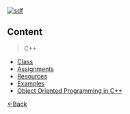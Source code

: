 [![sdf](https://19cah.com/badge.svg)](https://github.com/19cah)

## Content
> C++

- [Class](class)
- [Assignments](assignments)
- [Resources](resources)
- [Examples](examples)
- [Object Oriented Programming in C++](oop)

[←Back](./)
